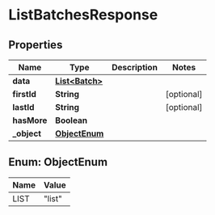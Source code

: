 

# ListBatchesResponse


## Properties

| Name | Type | Description | Notes |
|------------ | ------------- | ------------- | -------------|
|**data** | [**List&lt;Batch&gt;**](Batch.md) |  |  |
|**firstId** | **String** |  |  [optional] |
|**lastId** | **String** |  |  [optional] |
|**hasMore** | **Boolean** |  |  |
|**_object** | [**ObjectEnum**](#ObjectEnum) |  |  |



## Enum: ObjectEnum

| Name | Value |
|---- | -----|
| LIST | &quot;list&quot; |



